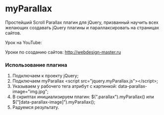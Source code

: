 # myParallax
Простейший Scroll Parallax плагин для jQuery, призванный научить всех желающих создавать jQuery плагины и параллаксировать на страницах сайтов.

Урок на YouTube: 

Уроки по созданию сайтов: <a href="http://webdesign-master.ru" target="_blank">http://webdesign-master.ru</a>

<h3>Использование плагина</h3>

<ol>
	<li>Подключаем к проекту jQuery;</li>
	<li>Подключаем myParallax &lt;script src="jquery.myParallax.js"&gt;&lt;/script&gt;;</li>
	<li>Указываем у рабочего тега атрибут с картинкой: data-parallax-image="img.jpg";</li>
	<li>В скриптах инициализируем плагин: $(".parallax").myParallax() или $("[data-parallax-image]").myParallax();</li>
	<li>Радуемся результату.</li>
</ol>
